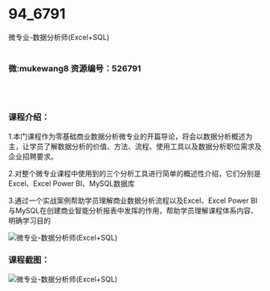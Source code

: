 # 94_6791
微专业-数据分析师(Excel+SQL)
<br/></br>
<h3>微:mukewang8 资源编号：526791</h3>
<br/></br>
<h3>课程介绍：</h3>
<p>1.本门课程作为零基础商业<a title="查看与 数据分析 相关的文章" target="_blank">数据分析</a>微专业的开篇导论，将会以数据分析概述为主，让学员了解数据分析的价值、方法、流程、使用工具以及数据分析职位需求及企业招聘要求。</p>
<p>2.对整个微专业课程中使用到的三个分析工具进行简单的概述性介绍，它们分别是Excel、Excel Power BI、MySQL数据库</p>
<p>3.通过一个实战案例帮助学员理解商业数据分析流程以及Excel、Excel Power BI与MySQL在创建商业智能分析报表中发挥的作用，帮助学员理解课程体系内容、明确学习目的</p>
<p><img src="https://www.ko996.com/wp-content/uploads/img/2019/08/356-37-300x169.jpg" alt="微专业-数据分析师(Excel+SQL)"></p>
<h3>课程截图：</h3>
<p><img src="https://www.ko996.com/wp-content/uploads/img/2019/08/2-150.png" alt="微专业-数据分析师(Excel+SQL)"></p>
